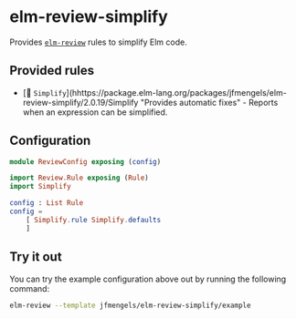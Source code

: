 # elm-review-simplify

Provides [`elm-review`](https://package.elm-lang.org/packages/jfmengels/elm-review/latest/) rules to simplify Elm code.

## Provided rules

- [🔧 `Simplify`](hhttps://package.elm-lang.org/packages/jfmengels/elm-review-simplify/2.0.19/Simplify "Provides automatic fixes" - Reports when an expression can be simplified.

## Configuration

```elm
module ReviewConfig exposing (config)

import Review.Rule exposing (Rule)
import Simplify

config : List Rule
config =
    [ Simplify.rule Simplify.defaults
    ]
```


## Try it out

You can try the example configuration above out by running the following command:

```bash
elm-review --template jfmengels/elm-review-simplify/example
```
